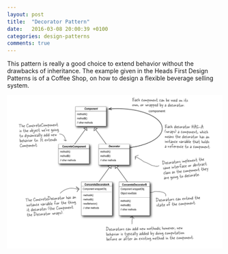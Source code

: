 ```yaml
---
layout: post
title:  "Decorator Pattern"
date:   2016-03-08 20:00:39 +0100
categories: design-patterns
comments: true
---
```


This pattern is really a good choice to extend behavior without the drawbacks of inheritance. 
The example given in the Heads First Design Patterns is of a Coffee Shop, on how to design a flexible beverage selling system. 


<img src="/images/decorator-pattern.png"/>